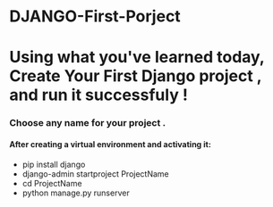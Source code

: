 # DJANGO-First-Porject


# Using what you've learned today, Create Your First Django project , and run it successfuly !
### Choose any name for your project . 

#### After creating a virtual environment and activating it:
- pip install django
- django-admin startproject ProjectName
- cd ProjectName
- python manage.py runserver
